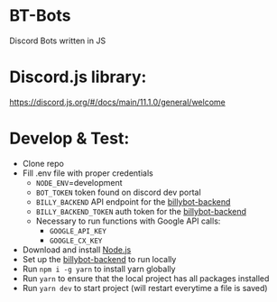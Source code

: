 # BT-Bots

Discord Bots written in JS

# Discord.js library:

https://discord.js.org/#/docs/main/11.1.0/general/welcome

# Develop & Test:

-   Clone repo
-   Fill .env file with proper credentials
    -   `NODE_ENV`=development
    -   `BOT_TOKEN` token found on discord dev portal
    -   `BILLY_BACKEND` API endpoint for the [billybot-backend](https://github.com/BillyP-Bot/billybot-backend)
    -   `BILLY_BACKEND_TOKEN` auth token for the [billybot-backend](https://github.com/BillyP-Bot/billybot-backend)
    -   Necessary to run functions with Google API calls:
        -   `GOOGLE_API_KEY`
        -   `GOOGLE_CX_KEY`
-   Download and install [Node.js](https://nodejs.org/en/download/)
-   Set up the [billybot-backend](https://github.com/BillyP-Bot/billybot-backend) to run locally
-   Run `npm i -g yarn` to install yarn globally
-   Run `yarn` to ensure that the local project has all packages installed
-   Run `yarn dev` to start project (will restart everytime a file is saved)

